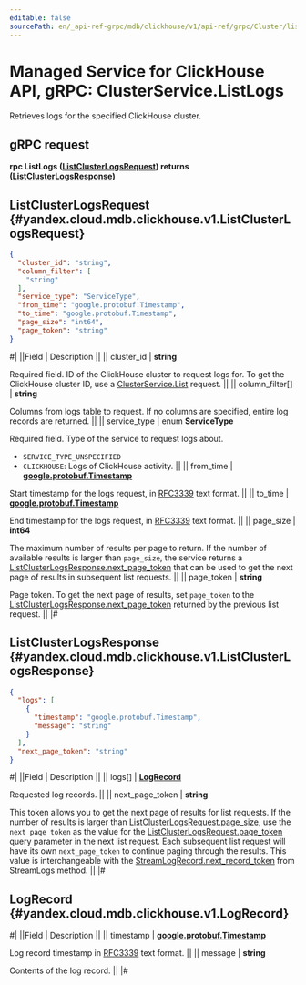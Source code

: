 ```yaml
---
editable: false
sourcePath: en/_api-ref-grpc/mdb/clickhouse/v1/api-ref/grpc/Cluster/listLogs.md
---
```


# Managed Service for ClickHouse API, gRPC: ClusterService.ListLogs

Retrieves logs for the specified ClickHouse cluster.

## gRPC request

**rpc ListLogs ([ListClusterLogsRequest](#yandex.cloud.mdb.clickhouse.v1.ListClusterLogsRequest)) returns ([ListClusterLogsResponse](#yandex.cloud.mdb.clickhouse.v1.ListClusterLogsResponse))**

## ListClusterLogsRequest {#yandex.cloud.mdb.clickhouse.v1.ListClusterLogsRequest}

```json
{
  "cluster_id": "string",
  "column_filter": [
    "string"
  ],
  "service_type": "ServiceType",
  "from_time": "google.protobuf.Timestamp",
  "to_time": "google.protobuf.Timestamp",
  "page_size": "int64",
  "page_token": "string"
}
```

#|
||Field | Description ||
|| cluster_id | **string**

Required field. ID of the ClickHouse cluster to request logs for.
To get the ClickHouse cluster ID, use a [ClusterService.List](/docs/managed-clickhouse/api-ref/grpc/Cluster/list#List) request. ||
|| column_filter[] | **string**

Columns from logs table to request.
If no columns are specified, entire log records are returned. ||
|| service_type | enum **ServiceType**

Required field. Type of the service to request logs about.

- `SERVICE_TYPE_UNSPECIFIED`
- `CLICKHOUSE`: Logs of ClickHouse activity. ||
|| from_time | **[google.protobuf.Timestamp](https://developers.google.com/protocol-buffers/docs/reference/google.protobuf#timestamp)**

Start timestamp for the logs request, in [RFC3339](https://www.ietf.org/rfc/rfc3339.txt) text format. ||
|| to_time | **[google.protobuf.Timestamp](https://developers.google.com/protocol-buffers/docs/reference/google.protobuf#timestamp)**

End timestamp for the logs request, in [RFC3339](https://www.ietf.org/rfc/rfc3339.txt) text format. ||
|| page_size | **int64**

The maximum number of results per page to return. If the number of available
results is larger than `page_size`, the service returns a [ListClusterLogsResponse.next_page_token](#yandex.cloud.mdb.clickhouse.v1.ListClusterLogsResponse)
that can be used to get the next page of results in subsequent list requests. ||
|| page_token | **string**

Page token.  To get the next page of results, set `page_token` to the [ListClusterLogsResponse.next_page_token](#yandex.cloud.mdb.clickhouse.v1.ListClusterLogsResponse)
returned by the previous list request. ||
|#

## ListClusterLogsResponse {#yandex.cloud.mdb.clickhouse.v1.ListClusterLogsResponse}

```json
{
  "logs": [
    {
      "timestamp": "google.protobuf.Timestamp",
      "message": "string"
    }
  ],
  "next_page_token": "string"
}
```

#|
||Field | Description ||
|| logs[] | **[LogRecord](#yandex.cloud.mdb.clickhouse.v1.LogRecord)**

Requested log records. ||
|| next_page_token | **string**

This token allows you to get the next page of results for list requests. If the number of results
is larger than [ListClusterLogsRequest.page_size](#yandex.cloud.mdb.clickhouse.v1.ListClusterLogsRequest), use the `next_page_token` as the value
for the [ListClusterLogsRequest.page_token](#yandex.cloud.mdb.clickhouse.v1.ListClusterLogsRequest) query parameter in the next list request.
Each subsequent list request will have its own `next_page_token` to continue paging through the results.
This value is interchangeable with the [StreamLogRecord.next_record_token](/docs/managed-clickhouse/api-ref/grpc/Cluster/streamLogs#yandex.cloud.mdb.clickhouse.v1.StreamLogRecord) from StreamLogs method. ||
|#

## LogRecord {#yandex.cloud.mdb.clickhouse.v1.LogRecord}

#|
||Field | Description ||
|| timestamp | **[google.protobuf.Timestamp](https://developers.google.com/protocol-buffers/docs/reference/google.protobuf#timestamp)**

Log record timestamp in [RFC3339](https://www.ietf.org/rfc/rfc3339.txt) text format. ||
|| message | **string**

Contents of the log record. ||
|#
